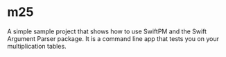 # m25

A simple sample project that shows how to use SwiftPM and 
the Swift Argument Parser package. It is a command line app
that tests you on your multiplication tables.

